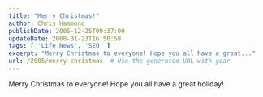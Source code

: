 ```yaml
---
title: "Merry Christmas!"
author: Chris Hammond
publishDate: 2005-12-25T00:37:00
updateDate: 2008-01-23T16:50:58
tags: [ 'Life News', 'SEO' ]
excerpt: "Merry Christmas to everyone! Hope you all have a great..."
url: /2005/merry-christmas  # Use the generated URL with year
---
```

Merry Christmas to everyone! Hope you all have a great holiday!
